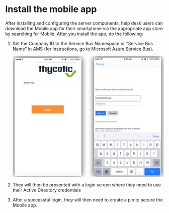 [title]: # (Install the mobile app)
[tags]: # (mobile)
[priority]: # (15004)
# Install the mobile app

After installing and configuring the server components, help desk users can download the Mobile app for their smartphone via the appropriate app store by searching for Mobile. After you install the app, do the following:

1. Set the Company ID to the Service Bus Namespace or “Service Bus Name” in AMS (for instructions, go to Microsoft Azure Service Bus).

    ![Install](images/install.png "Install")
1. They will then be presented with a login screen where they need to use their Active Directory credentials
1. After a successful login, they will then need to create a pin to secure the Mobile app.
